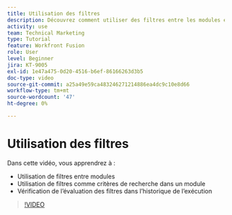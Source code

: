 ```yaml
---
title: Utilisation des filtres
description: Découvrez comment utiliser des filtres entre les modules et dans un module, et consulter l’historique d’exécution, le tout dans [!DNL Adobe Workfront Fusion].
activity: use
team: Technical Marketing
type: Tutorial
feature: Workfront Fusion
role: User
level: Beginner
jira: KT-9005
exl-id: 1e47a475-0d20-4516-b6ef-86166263d3b5
doc-type: video
source-git-commit: a25a49e59ca483246271214886ea4dc9c10e8d66
workflow-type: tm+mt
source-wordcount: '47'
ht-degree: 0%

---
```


# Utilisation des filtres

Dans cette vidéo, vous apprendrez à :

* Utilisation de filtres entre modules
* Utilisation de filtres comme critères de recherche dans un module
* Vérification de l’évaluation des filtres dans l’historique de l’exécution

>[!VIDEO](https://video.tv.adobe.com/v/335265/?quality=12&learn=on)

